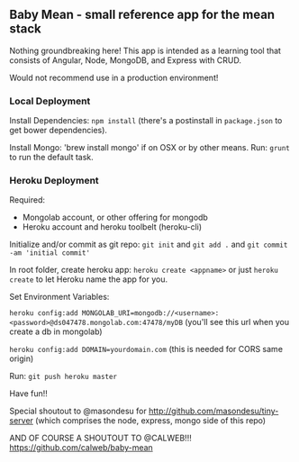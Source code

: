 ## Baby Mean - small reference app for the mean stack
Nothing groundbreaking here!  This app is intended as a learning tool that consists of Angular, Node, MongoDB, and Express with CRUD.

Would not recommend use in a production environment!

### Local Deployment
Install Dependencies: `npm install` (there's a postinstall in `package.json` to get bower dependencies).

Install Mongo: 'brew install mongo' if on OSX or by other means.
Run: `grunt` to run the default task.

### Heroku Deployment
Required:
- Mongolab account, or other offering for mongodb
- Heroku account and heroku toolbelt (heroku-cli)

Initialize and/or commit as git repo: `git init` and `git add .` and `git commit -am 'initial commit'`

In root folder, create heroku app: `heroku create <appname>` or just `heroku create` to let Heroku name the app for you.

Set Environment Variables: 

`heroku config:add MONGOLAB_URI=mongodb://<username>:<password>@ds047478.mongolab.com:47478/myDB` (you'll see this url when you create a db in mongolab)

`heroku config:add DOMAIN=yourdomain.com` (this is needed for CORS same origin)

Run: `git push heroku master`


Have fun!!

Special shoutout to @masondesu for http://github.com/masondesu/tiny-server (which comprises the node, express, mongo side of this repo)

AND OF COURSE A SHOUTOUT TO @CALWEB!!! https://github.com/calweb/baby-mean


